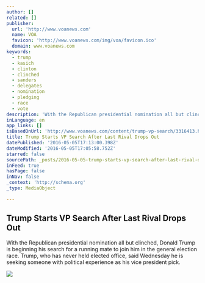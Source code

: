 ```yaml
---
author: []
related: []
publisher:
  url: 'http://www.voanews.com'
  name: VOA
  favicon: 'http://www.voanews.com/img/voa/favicon.ico'
  domain: www.voanews.com
keywords:
  - trump
  - kasich
  - clinton
  - clinched
  - sanders
  - delegates
  - nomination
  - pledging
  - race
  - vote
description: 'With the Republican presidential nomination all but clinched, Donald Trump is beginning his search for a running mate to join him in the general election race. Trump, who has never held elected office, said Wednesday he is seeking someone with political experience as his vice president pick.'
inLanguage: en
app_links: []
isBasedOnUrl: 'http://www.voanews.com/content/trump-vp-search/3316413.html'
title: Trump Starts VP Search After Last Rival Drops Out
datePublished: '2016-05-05T17:13:00.398Z'
dateModified: '2016-05-05T17:05:58.752Z'
starred: false
sourcePath: _posts/2016-05-05-trump-starts-vp-search-after-last-rival-drops-out.md
inFeed: true
hasPage: false
inNav: false
_context: 'http://schema.org'
_type: MediaObject

---
```

<article style=""><h1>Trump Starts VP Search After Last Rival Drops Out</h1><p>With the Republican presidential nomination all but clinched, Donald Trump is beginning his search for a running mate to join him in the general election race. Trump, who has never held elected office, said Wednesday he is seeking someone with political experience as his vice president pick.</p><img src="http://gdb.voanews.com/FF848455-2B8E-4EF4-8FF6-05E6431124F0_cx4_cy5_cw93_mw1024_mh1024_s.jpg" /></article>